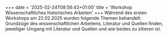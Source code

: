 +++
date = '2025-02-24T08:56:43+01:00'
title = 'Workshop Wissenschaftliches historisches Arbeiten'
+++
Während des ersten Workshops am 22.02.2025 wurden folgende Themen behandelt: Grundzüge des wissenschaftlichen Arbeitens, Literatur und Quellen finden, jeweiliger Umgang mit Literatur und Quellen und wie beides zu zitieren ist.
